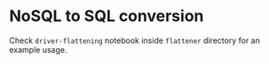 # NoSQL to SQL conversion 

Check `driver-flattening` notebook inside `flattener` directory for an example usage.
